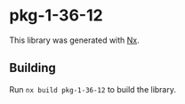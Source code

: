 # pkg-1-36-12

This library was generated with [Nx](https://nx.dev).

## Building

Run `nx build pkg-1-36-12` to build the library.
